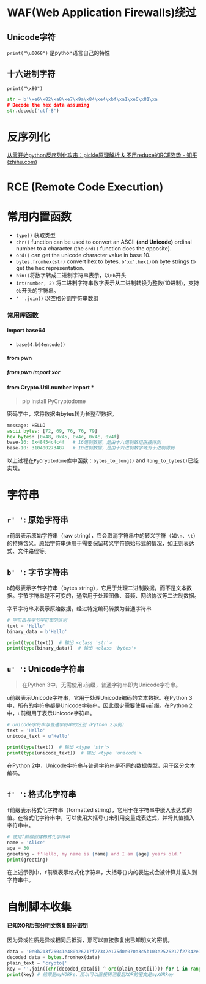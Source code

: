 # WAF(Web Application Firewalls)绕过

## Unicode字符

`print("\u0068")` 是python语言自己的特性

## 十六进制字符

`print("\x80")` 

```python
str = b'\xe6\x82\xa8\xe7\x9a\x84\xe4\xbf\xa1\xe6\x81\xa
# Decode the hex data assuming
str.decode('utf-8')
```


# 反序列化

[从零开始python反序列化攻击：pickle原理解析 & 不用reduce的RCE姿势 - 知乎 (zhihu.com)](https://zhuanlan.zhihu.com/p/89132768)


# RCE (Remote Code Execution)


# 常用内置函数

- `type()` 获取类型
- `chr()` function can be used to convert an ASCII **(and Unicode)** ordinal number to a character (the `ord()` function does the opposite).
- `ord()` can get the unicode character value in base 10.
- `bytes.fromhex(str)` convert hex to bytes. `b'xx'.hex()`on byte strings to get the hex representation.
- `bin()`将数字转成二进制字符串表示，以`0b`开头
- `int(number, 2)` 将二进制字符串数字表示从二进制转换为整数(10进制)，支持`0b`开头的字符串。
- `' '.join()` 以空格分割字符串数组

### 常用库函数

#### import base64
- `base64.b64encode()` 

#### from pwn 

##### from pwn import xor



#### from Crypto.Util.number import *
> pip install PyCryptodome

密码学中，常将数据由bytes转为长整型数据。

```python
message: HELLO  
ascii bytes: [72, 69, 76, 76, 79]  
hex bytes: [0x48, 0x45, 0x4c, 0x4c, 0x4f]  
base-16: 0x48454c4c4f   # 16进制数据，是由十六进制数组拼接得到
base-10: 310400273487   # 10进制数据，是由十六进制数字转为十进制得到
```

以上过程在`PyCryptodome`库中函数：`bytes_to_long()` and `long_to_bytes()`已经实现。


# 字符串

## **`r' '`: 原始字符串**

`r`前缀表示原始字符串（raw string），它会取消字符串中的转义字符（如`\n`、`\t`）的特殊含义。原始字符串适用于需要保留转义字符原始形式的情况，如正则表达式、文件路径等。

## **`b' '`: 字节字符串**

`b`前缀表示字节字符串（bytes string），它用于处理二进制数据，而不是文本数据。字节字符串是不可变的，通常用于处理图像、音频、网络协议等二进制数据。

字节字符串来表示原始数据，经过特定编码转换为普通字符串

```python
# 字符串与字节字符串的区别
text = 'Hello'
binary_data = b'Hello'

print(type(text))  # 输出 <class 'str'>
print(type(binary_data))  # 输出 <class 'bytes'>
```

## **`u' '`: Unicode字符串**

> 在Python 3中，无需使用`u`前缀，普通字符串即为Unicode字符串。

`u`前缀表示Unicode字符串，它用于处理Unicode编码的文本数据。在Python 3中，所有的字符串都是Unicode字符串，因此很少需要使用`u`前缀。在Python 2中，`u`前缀用于表示Unicode字符串。

```python
# Unicode字符串与普通字符串的区别（Python 2示例）
text = 'Hello'
unicode_text = u'Hello'

print(type(text))  # 输出 <type 'str'>
print(type(unicode_text))  # 输出 <type 'unicode'>
```

在Python 2中，Unicode字符串与普通字符串是不同的数据类型，用于区分文本编码。

## **`f' '`: 格式化字符串**

`f`前缀表示格式化字符串（formatted string），它用于在字符串中嵌入表达式的值。在格式化字符串中，可以使用大括号`{}`来引用变量或表达式，并将其值插入字符串中。

```python
# 使用f前缀创建格式化字符串
name = 'Alice'
age = 30
greeting = f'Hello, my name is {name} and I am {age} years old.'
print(greeting)
```

在上述示例中，`f`前缀表示格式化字符串，大括号`{}`内的表达式会被计算并插入到字符串中。




# 自制脚本收集

#### 已知XOR后部分明文恢复部分密钥

因为异或性质是异或相同后抵消，那可以直接恢复出已知明文的密钥。

```python
data = '0e0b213f26041e480b26217f27342e175d0e070a3c5b103e2526217f27342e175d0e077e263451150104'
decoded_data = bytes.fromhex(data)
plain_text = 'crypto{'
key = ''.join((chr(decoded_data[i] ^ ord(plain_text[i]))) for i in range(7))
print(key) # 结果是myXORke，所以可以直接猜测最后XOR的密文是myXORkey
```
